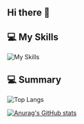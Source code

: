 ## Hi there 👋

<!--
**imaihayato2025/imaihayato2025** is a ✨ _special_ ✨ repository because its `README.md` (this file) appears on your GitHub profile.

Here are some ideas to get you started:

- 🔭 I’m currently working on ...
- 🌱 I’m currently learning ...
- 👯 I’m looking to collaborate on ...
- 🤔 I’m looking for help with ...
- 💬 Ask me about ...
- 📫 How to reach me: ...
- 😄 Pronouns: ...
- ⚡ Fun fact: ...
-->

## 💻️ My Skills

![My Skills](https://skillicons.dev/icons?i=html,css,js,typescript,react,next,tailwind,materialui,git,github,wordpress,microcms,vscode,figma,illustrator&theme=dark)

## 💻️ Summary


![Top Langs](https://github-readme-stats.vercel.app/api/top-langs?username=imaihayato2025)

[![Anurag's GitHub stats](https://github-readme-stats.vercel.app/api?username=imaihayato2025&show_icons=true&theme=tokyonight)](https://github.com/anuraghazra/github-readme-stats)
